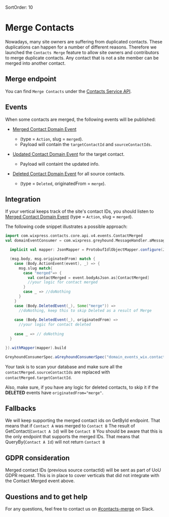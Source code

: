 SortOrder: 10
# Merge Contacts

Nowadays, many site owners are suffering from duplicated contacts.
These duplications can happen for a number of different reasons.
Therefore we launched the `Contacts Merge` feature
to allow site owners and contributors to merge duplicate contacts.
Any contact that is not a site member can be merged into another contact.

## Merge endpoint

You can find `Merge Contacts` under the
[Contacts Service API][contacts-service-proto].

## Events

When some contacts are merged, the following events will be published:

* [Merged Contact Domain Event][contact-merged-event]
   *  (type = `Action`, slug = `merged`).
   *  Payload will contain the `targetContactId` and `sourceContactIds`.
  
  
* [Updated Contact Domain Event][contact-updated-event] for the target contact.
    * Payload will containt the updated info.


* [Deleted Contact Domain Event][contact-deleted-event] for all source contacts.
  *  (type = `Deleted`, originatedFrom = `merge`).



## Integration

If your vertical keeps track of the site's contact IDs,
you should listen to [Merged Contact Domain Event][contact-merged-event]
(type = `Action`, slug = `merged`).

The following code snippet illustrates a possible approach:

```scala
import com.wixpress.contacts.core.api.v4.events.ContactMerged
val domainEventConsumer = com.wixpress.greyhound.MessageHandler.aMessageHandler[DomainEvent]((msg: DomainEvent) => {

  implicit val mapper: JsonMapper = ProtobufIdlObjectMapper.configure(JsonMapper.objectMapperFromTemplate)

  (msg.body, msg.originatedFrom) match {
    case (Body.ActionEvent(event), _) => {
      msg.slug match{
        case "merged"=> {
          val contactMerged = event.bodyAsJson.as[ContactMerged]
          //your logic for contact merged
        }
        case _ => //doNothing
      }
    }
    case (Body.DeletedEvent(_), Some("merge")) =>
      //doNothing, keep this to skip Deleted as a result of Merge
    
    case (Body.DeletedEvent(_), originatedFrom) =>
      //your logic for contact deleted
    
    case _ => // doNothing
  }

}).withMapper(mapper).build

GreyhoundConsumerSpec.aGreyhoundConsumerSpec("domain_events_wix.contacts.v4.contact", domainEventConsumer).withGroup("grp")
```

Your task is to scan your database
and make sure all the `contactMerged.sourceContactIds`
are replaced with `contactMerged.targetContactId`.

Also, make sure, if you have any logic for deleted contacts, 
to skip it if the **DELETED** events have `originatedFrom="merge"`.

## Fallbacks

We will keep supporting the merged contact ids on GetById endpoint.
That means that if `Contact A` was merged to `Contact B`
The result of GetContact(`Contact A Id`) will be `Contact B`
You should be aware that this is the only endpoint that supports the merged IDs.
That means that QueryBy(`Contact A Id`) will not return `Contact B`

## GDPR consideration

Merged contact IDs (previous source contactId)
will be sent as part of UoU GDPR request.
This is in place to cover verticals that did not integrate
with the Contact Merged event above.

## Questions and to get help

For any questions,
feel free to contact us on [#contacts-merge][slack-contacts-merge] on Slack.

[contacts-service-proto]: https://github.com/wix-private/crm/blob/master/contacts/core/contacts-api/src/main/proto/v4/contacts_service.proto
[contact-merged-event]: crm.contacts.contacts-v4.contact-merged-domain-event
[contact-updated-event]: crm.contacts.contacts-v4.contact-updated-domain-event
[contact-deleted-event]: crm.contacts.contacts-v4.contact-deleted-domain-event
[slack-contacts-merge]: https://wix.slack.com/archives/C019MHAFV50